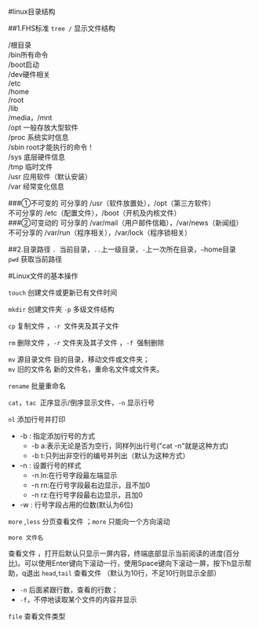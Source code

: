 #linux目录结构

##1.FHS标准
`tree /` 显示文件结构

/根目录    
/bin所有命令    
/boot启动    
/dev硬件相关    
/etc    
/home    
/root    
/lib    
/media，/mnt    
/opt 一般存放大型软件    
/proc 系统实时信息    
/sbin root才能执行的命令！    
/sys 底层硬件信息    
/tmp 临时文件    
/usr 应用软件（默认安装）    
/var 经常变化信息    

###①不可变的
可分享的    /usr（软件放置处），/opt（第三方软件）    
不可分享的  /etc（配置文件），/boot（开机及内核文件）    
###②可变动的
可分享的    /var/mail（用户邮件信箱），/var/news（新闻组）    
不可分享的  /var/run（程序相关），/var/lock（程序锁相关）    

##2.目录路径
`. `当前目录，`..`上一级目录，`-`上一次所在目录，`~`home目录    
`pwd` 获取当前路径

#Linux文件的基本操作

`touch` 创建文件或更新已有文件时间    

`mkdir` 创建文件夹 `-p` 多级文件结构    

`cp` 复制文件 ，`-r `文件夹及其子文件    

`rm` 删除文件 ，`-r` 文件夹及其子文件 ，`-f `强制删除    

`mv` 源目录文件 目的目录，移动文件或文件夹；    
`mv` 旧的文件名 新的文件名，重命名文件或文件夹。    

`rename` 批量重命名    

`cat`，`tac`  正序显示/倒序显示文件，`-n` 显示行号    

`nl` 添加行号并打印        

+ -b : 指定添加行号的方式
  + -b a:表示无论是否为空行，同样列出行号("cat -n"就是这种方式)    
  + -b t:只列出非空行的编号并列出（默认为这种方式）
+ -n : 设置行号的样式    
  +  -n ln:在行号字段最左端显示    
  +  -n rn:在行号字段最右边显示，且不加0    
  +  -n rz:在行号字段最右边显示，且加0    
+ -w : 行号字段占用的位数(默认为6位)    

`more` ,`less` 分页查看文件 ；`more` 只能向一个方向滚动

    more 文件名 
查看文件 ，打开后默认只显示一屏内容，终端底部显示当前阅读的进度(百分比)。可以使用Enter键向下滚动一行，使用Space键向下滚动一屏，按下h显示帮助，q退出
`head`,`tail` 查看文件 （默认为10行，不足10行则显示全部）

+  `-n` 后面紧跟行数，查看的行数；
+  `-f`，不停地读取某个文件的内容并显示    

`file` 查看文件类型    